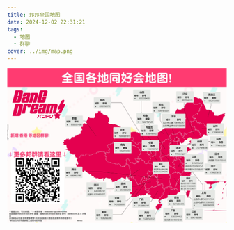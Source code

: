 ```yaml
---
title: 邦邦全国地图
date: 2024-12-02 22:31:21
tags: 
  - 地图 
  - 群聊
cover: ../img/map.png
---
```


![](../img/map.png)
